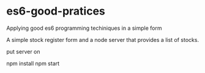 # es6-good-pratices
Applying good es6 programming techiniques in a simple form

A simple stock register form and a node server that provides a list of stocks.

put server on

npm install
npm start

